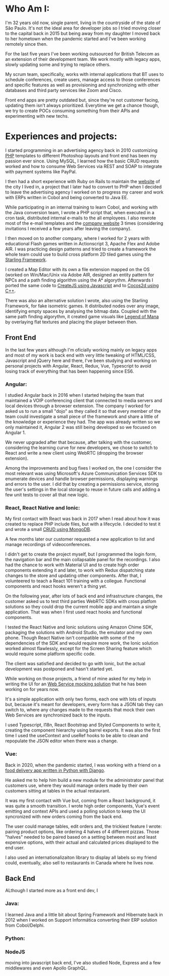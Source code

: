 # Who Am I:

I'm 32 years old now, single parent, living in the countryside of the state of São Paulo. It's not the ideal area for developer jobs so I tried moving closer to the capital back in 2015 but being away from my daughter I moved back to her hometown when the pandemic started and I've been working remotely since then.

For the last five years I've been working outsourced for British Telecom as an extension of their development team. We work mostly with legacy apps, slowly updating some and trying to replace others.

My scrum team, specifically, works with internal applications that BT uses to schedule conferences, create users, manage access to those conferences and specific features as well as provisioning and synchronizing with other databases and third party services like Zoom and Cisco.

Front end apps are pretty outdated but, since they're not customer facing, updating them isn't always prioritized. Everytime we get a chance though, we try to create POCs consuming something from their APIs and experimenting with new techs.

# Experiences and projects:

I started programming in an advertising agency back in 2010 customizing [PHP](https://github.com/hruzeda/phpcms) templates to different Photoshop layouts and front end has been my passion ever since.
Using MySQL, I learned how the basic CRUD requests worked and how to consume Web Services via REST and SOAP to integrate with payment systems like PayPal.

I then had a short experience with Ruby on Rails to maintain the [website](http://www2.lencoispaulista.sp.gov.br/v2/) of the city I lived in, a project that I later had to convert to PHP when I decided to leave the advertising agency I worked on to progress my career and work with ERPs written in Cobol and being converted to Java EE.

While participating in an internal training to learn Cobol, and working with the Java conversion team, I wrote a PHP script that, when executed in a cron task, distributed internal e-mails to the all employees. I also rewrote most of the e-mail templates and the [company website](http://supportinformatica.com.br) 3 times (considering invitations I received a few years after leaving the company).

I then moved on to another company, where I worked for 2 years with educational Flash games written in Actionscript 3, Apache Flex and Adobe AIR. I was practicing design patterns and tried to create a framework the whole team could use to build cross platform 2D tiled games using the [Starling Framework](https://gamua.com/starling/).

I created a Map Editor with its own a file extension mapped on the OS (worked on Win/Mac/Unix via Adobe AIR, designed an entity pattern for NPCs and a path finding algorithm using the A\* algorythm. Afterwards I ported the same code to [CreateJS using Javascript](https://github.com/hruzeda/museudavida) and to [Cocos2d using C++](https://gitlab.com/ruzeda/isometric-uzeda).

There was also an alternative solution I wrote, also using the Starling Framework, for fake isometric games. It distributed nodes over any image, identifying empty spaces by analysing the bitmap data. Coupled with the same path finding algorythm, it created game visuals like [Legend of Mana](https://store.steampowered.com/app/1175830/Legend_of_Mana/) by overlaying flat textures and placing the player between then.

## Front End

In the last few years although I'm oficially working mainly on legacy apps and most of my work is back end with very little tweaking of HTML/CSS, Javascript and jQuery here and there, I've been studying and working on personal projects with Angular, React, Redux, Vue, Typescript to avoid losing track of everything that has been happening since ES6.

### Angular:

I studied Angular back in 2016 when I started helping the team that maintained a VOIP conferencing client that connected to media servers and local devices through a browser extension. The company I worked for asked us to run a small "dojo" as they called it so that every member of the team could investigate a small piece of the framework and share a little of the knowledge or experience they had. The app was already written so we only maintained it, Angular 2 was still being developed so we focused on Angular 1.

We never upgraded after that because, after talking with the customer, considering the learning curve for new developers, we chose to switch to React and write a new client using WebRTC (dropping the browser extension).

Among the improvements and bug fixes I worked on, the one I consider the most relevant was using Microsoft's Azure Communication Services SDK to enumerate devices and handle browser permissions, displaying warnings and errors to the user. I did that by creating a permissions service, storing the user's settings in the local storage to reuse in future calls and adding a few unit tests to cover all that new logic.

### React, React Native and Ionic:

My first contact with React was back in 2017 when I read about how it was created to replace PHP include files, but with a lifecycle. I decided to test it and wrote a small [CRUD using MongoDB](https://github.com/hruzeda/simplecms/).

A few months later our customer requested a new application to list and manage recordings of videoconferences.

I didn't get to create the project myself, but I programmed the login form, the navigation bar and the main collapsable panel for the recordings. I also had the chance to work with Material UI and to create high order components extending it and later, to work with Redux dispatching state changes to the store and updating other components.
After that, I volunteered to teach a React 101 training with a collegue. Functional components and react hooks weren't a thing yet.

On the following year, after lots of back end and infrastructure changes, the customer asked us to test third parties WebRTC SDKs with cross platfom solutions so they could drop the current mobile app and maintain a single application. That was when I first used react hooks and functional components.

I tested the React Native and Ionic solutions using Amazon Chime SDK, packaging the solutions with Android Studio, the emulator and my own phone. Though React Native isn't compatible with some of the dependencies of the SDK and would require more work, the Ionic solution worked almost flawlessly, except for the Screen Sharing feature which would require some platform specific code.

The client was satisfied and decided to go with Ionic, but the actual development was postponed and hasn't started yet.

While working on those projects, a friend of mine asked for my help in writing the UI for an [Web Service mocking solution](https://www.ffwdtec.com/copycat.html) that he has been working on for years now.

It's a simple application with only two forms, each one with lots of inputs but, because it's meant for developers, every form has a JSON tab they can switch to, where any changes made to the requests that mock their own Web Services are synchronized back to the inputs.

I used Typescript, I18n, React Bootstrap and Styled Components to write it, creating the component hierarchy using barrel exports. It was also the first time I used the useContext and useRef hooks to be able to clean and repopulate the JSON editor when there was a change.

### Vue:

Back in 2020, when the pandemic started, I was working with a friend on a [food delivery app written in Python with Django](https://cardapex.com.br).

He asked me to help him build a new module for the administrator panel that customers use, where they would manage orders made by their own customers sitting at tables in the actual restaurant.

It was my first contact with Vue but, coming from a React background, it was quite a smooth transition. I wrote high order components, Vue's event emitting and context APIs and used a polling solution to keep the UI syncronized with new orders coming from the back end.

The user could manage tables, edit orders and, the trickiest feature I wrote: pairing product options, like ordering 4 halves of 4 different pizzas. Those "halves" needed to be paired based on a setting between most and least expensive options, with their actual and calculated prices displayed to the end user.

I also used an internationalizaiton library to display all labels so my friend could, eventually, also sell to restaurants in Canada where he lives now.

## Back End

ALthough I started more as a front end dev, I

### Java:

I learned Java and a little bit about Spring Framework and Hibernate back in 2012 when I worked on Support Informática converting their ERP solution from Cobol/Delphi.

### Python:

### NodeJS

moving into javascript back end, I've also studied Node, Express and a few middlewares and even Apollo GraphQL.
